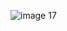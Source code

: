 ![image 17](https://github.com/bibonuwu/HackingUP/assets/165363279/726d6467-34cf-495d-b37c-e1736ee2a2e5)
